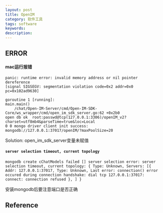 ```yaml
---
layout: post
title: OpenIM
category: 软件工具
tags: software
keywords: 
description: 
---
```



## ERROR

#### mac运行报错

```
panic: runtime error: invalid memory address or nil pointer dereference
[signal SIGSEGV: segmentation violation code=0x2 addr=0x0 pc=0x102ad9630]

goroutine 1 [running]:
main.main()
	/chat/Open-IM-Server/cmd/Open-IM-SDK-Core/ws_wrapper/cmd/open_im_sdk_server.go:62 +0x2b0
open db ok  root:passwd@tcp(127.0.0.1:3306)/openIM_v2?charset=utf8mb4&parseTime=true&loc=Local
0 0 mongo driver client init success:  mongodb://127.0.0.1:37017/openIM/?maxPoolSize=20
```

Solution:
open_im_sdk_server变量未赋值

#### `server selection timeout, current topology`

```
mongodb create cChatModels failed [] server selection error: server selection timeout, current topology: { Type: Unknown, Servers: [{ Addr: 127.0.0.1:37017, Type: Unknown, Last error: connection() error occured during connection handshake: dial tcp 127.0.0.1:37017: connect: connection refused }, ] }
```

安装mongodb后要注意端口是否正确

## Reference

